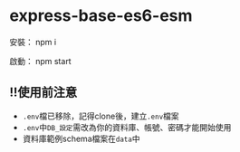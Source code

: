 # express-base-es6-esm

安裝：
npm i 

啟動：
npm start

## !!使用前注意

- `.env`檔已移除，記得clone後，建立`.env`檔案
- `.env`中`DB_設定`需改為你的資料庫、帳號、密碼才能開始使用
- 資料庫範例schema檔案在`data`中
